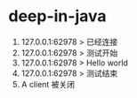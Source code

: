 # deep-in-java
1. 127.0.0.1:62978 > 已经连接
2. 127.0.0.1:62978 > 测试开始
3. 127.0.0.1:62978 > Hello world
4. 127.0.0.1:62978 > 测试结束
5. A client 被关闭